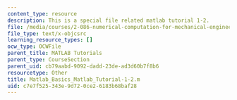 ```yaml
---
content_type: resource
description: This is a special file related matlab tutorial 1-2.
file: /media/courses/2-086-numerical-computation-for-mechanical-engineers-fall-2014/c7e7f525343e9d720ce26183b68baf28_Matlab_Basics_Matlab_Tutorial-1-2.m
file_type: text/x-objcsrc
learning_resource_types: []
ocw_type: OCWFile
parent_title: MATLAB Tutorials
parent_type: CourseSection
parent_uid: cb79aabd-9092-dadd-23de-ad3d60b7f8b6
resourcetype: Other
title: Matlab_Basics_Matlab_Tutorial-1-2.m
uid: c7e7f525-343e-9d72-0ce2-6183b68baf28
---
```

